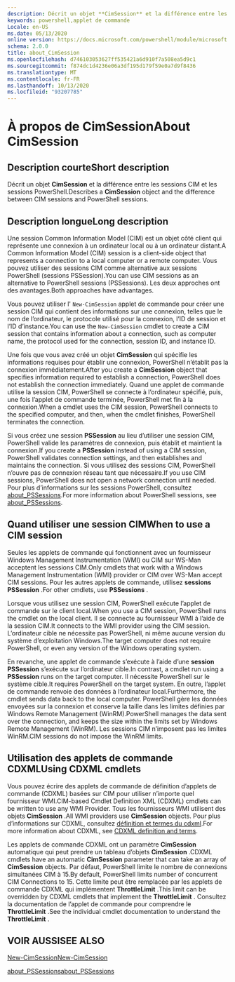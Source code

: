 ```yaml
---
description: Décrit un objet **CimSession** et la différence entre les sessions CIM et les sessions PowerShell.
keywords: powershell,applet de commande
Locale: en-US
ms.date: 05/13/2020
online version: https://docs.microsoft.com/powershell/module/microsoft.powershell.core/about/about_cimsession?view=powershell-5.1&WT.mc_id=ps-gethelp
schema: 2.0.0
title: about_CimSession
ms.openlocfilehash: d746103053627ff535421a6d910f7a508ea5d9c1
ms.sourcegitcommit: f874dc1d4236e06a3df195d179f59e0a7d9f8436
ms.translationtype: MT
ms.contentlocale: fr-FR
ms.lasthandoff: 10/13/2020
ms.locfileid: "93207785"
---
```

# <a name="about-cimsession"></a><span data-ttu-id="7132f-104">À propos de CimSession</span><span class="sxs-lookup"><span data-stu-id="7132f-104">About CimSession</span></span>

## <a name="short-description"></a><span data-ttu-id="7132f-105">Description courte</span><span class="sxs-lookup"><span data-stu-id="7132f-105">Short description</span></span>
<span data-ttu-id="7132f-106">Décrit un objet **CimSession** et la différence entre les sessions CIM et les sessions PowerShell.</span><span class="sxs-lookup"><span data-stu-id="7132f-106">Describes a **CimSession** object and the difference between CIM sessions and PowerShell sessions.</span></span>

## <a name="long-description"></a><span data-ttu-id="7132f-107">Description longue</span><span class="sxs-lookup"><span data-stu-id="7132f-107">Long description</span></span>

<span data-ttu-id="7132f-108">Une session Common Information Model (CIM) est un objet côté client qui représente une connexion à un ordinateur local ou à un ordinateur distant.</span><span class="sxs-lookup"><span data-stu-id="7132f-108">A Common Information Model (CIM) session is a client-side object that represents a connection to a local computer or a remote computer.</span></span> <span data-ttu-id="7132f-109">Vous pouvez utiliser des sessions CIM comme alternative aux sessions PowerShell (sessions PSSession).</span><span class="sxs-lookup"><span data-stu-id="7132f-109">You can use CIM sessions as an alternative to PowerShell sessions (PSSessions).</span></span> <span data-ttu-id="7132f-110">Les deux approches ont des avantages.</span><span class="sxs-lookup"><span data-stu-id="7132f-110">Both approaches have advantages.</span></span>

<span data-ttu-id="7132f-111">Vous pouvez utiliser l' `New-CimSession` applet de commande pour créer une session CIM qui contient des informations sur une connexion, telles que le nom de l’ordinateur, le protocole utilisé pour la connexion, l’ID de session et l’ID d’instance.</span><span class="sxs-lookup"><span data-stu-id="7132f-111">You can use the `New-CimSession` cmdlet to create a CIM session that contains information about a connection, such as computer name, the protocol used for the connection, session ID, and instance ID.</span></span>

<span data-ttu-id="7132f-112">Une fois que vous avez créé un objet **CimSession** qui spécifie les informations requises pour établir une connexion, PowerShell n’établit pas la connexion immédiatement.</span><span class="sxs-lookup"><span data-stu-id="7132f-112">After you create a **CimSession** object that specifies information required to establish a connection, PowerShell does not establish the connection immediately.</span></span> <span data-ttu-id="7132f-113">Quand une applet de commande utilise la session CIM, PowerShell se connecte à l’ordinateur spécifié, puis, une fois l’applet de commande terminée, PowerShell met fin à la connexion.</span><span class="sxs-lookup"><span data-stu-id="7132f-113">When a cmdlet uses the CIM session, PowerShell connects to the specified computer, and then, when the cmdlet finishes, PowerShell terminates the connection.</span></span>

<span data-ttu-id="7132f-114">Si vous créez une session **PSSession** au lieu d’utiliser une session CIM, PowerShell valide les paramètres de connexion, puis établit et maintient la connexion.</span><span class="sxs-lookup"><span data-stu-id="7132f-114">If you create a **PSSession** instead of using a CIM session, PowerShell validates connection settings, and then establishes and maintains the connection.</span></span> <span data-ttu-id="7132f-115">Si vous utilisez des sessions CIM, PowerShell n’ouvre pas de connexion réseau tant que nécessaire.</span><span class="sxs-lookup"><span data-stu-id="7132f-115">If you use CIM sessions, PowerShell does not open a network connection until needed.</span></span> <span data-ttu-id="7132f-116">Pour plus d’informations sur les sessions PowerShell, consultez [about_PSSessions](about_PSSessions.md).</span><span class="sxs-lookup"><span data-stu-id="7132f-116">For more information about PowerShell sessions, see [about_PSSessions](about_PSSessions.md).</span></span>

## <a name="when-to-use-a-cim-session"></a><span data-ttu-id="7132f-117">Quand utiliser une session CIM</span><span class="sxs-lookup"><span data-stu-id="7132f-117">When to use a CIM session</span></span>

<span data-ttu-id="7132f-118">Seules les applets de commande qui fonctionnent avec un fournisseur Windows Management Instrumentation (WMI) ou CIM sur WS-Man acceptent les sessions CIM.</span><span class="sxs-lookup"><span data-stu-id="7132f-118">Only cmdlets that work with a Windows Management Instrumentation (WMI) provider or CIM over WS-Man accept CIM sessions.</span></span> <span data-ttu-id="7132f-119">Pour les autres applets de commande, utilisez **sessions PSSession** .</span><span class="sxs-lookup"><span data-stu-id="7132f-119">For other cmdlets, use **PSSessions** .</span></span>

<span data-ttu-id="7132f-120">Lorsque vous utilisez une session CIM, PowerShell exécute l’applet de commande sur le client local.</span><span class="sxs-lookup"><span data-stu-id="7132f-120">When you use a CIM session, PowerShell runs the cmdlet on the local client.</span></span> <span data-ttu-id="7132f-121">Il se connecte au fournisseur WMI à l’aide de la session CIM.</span><span class="sxs-lookup"><span data-stu-id="7132f-121">It connects to the WMI provider using the CIM session.</span></span> <span data-ttu-id="7132f-122">L’ordinateur cible ne nécessite pas PowerShell, ni même aucune version du système d’exploitation Windows.</span><span class="sxs-lookup"><span data-stu-id="7132f-122">The target computer does not require PowerShell, or even any version of the Windows operating system.</span></span>

<span data-ttu-id="7132f-123">En revanche, une applet de commande s’exécute à l’aide d’une **session PSSession** s’exécute sur l’ordinateur cible.</span><span class="sxs-lookup"><span data-stu-id="7132f-123">In contrast, a cmdlet run using a **PSSession** runs on the target computer.</span></span>
<span data-ttu-id="7132f-124">Il nécessite PowerShell sur le système cible.</span><span class="sxs-lookup"><span data-stu-id="7132f-124">It requires PowerShell on the target system.</span></span> <span data-ttu-id="7132f-125">En outre, l’applet de commande renvoie des données à l’ordinateur local.</span><span class="sxs-lookup"><span data-stu-id="7132f-125">Furthermore, the cmdlet sends data back to the local computer.</span></span> <span data-ttu-id="7132f-126">PowerShell gère les données envoyées sur la connexion et conserve la taille dans les limites définies par Windows Remote Management (WinRM).</span><span class="sxs-lookup"><span data-stu-id="7132f-126">PowerShell manages the data sent over the connection, and keeps the size within the limits set by Windows Remote Management (WinRM).</span></span> <span data-ttu-id="7132f-127">Les sessions CIM n’imposent pas les limites WinRM.</span><span class="sxs-lookup"><span data-stu-id="7132f-127">CIM sessions do not impose the WinRM limits.</span></span>

## <a name="using-cdxml-cmdlets"></a><span data-ttu-id="7132f-128">Utilisation des applets de commande CDXML</span><span class="sxs-lookup"><span data-stu-id="7132f-128">Using CDXML cmdlets</span></span>

<span data-ttu-id="7132f-129">Vous pouvez écrire des applets de commande de définition d’applets de commande (CDXML) basées sur CIM pour utiliser n’importe quel fournisseur WMI.</span><span class="sxs-lookup"><span data-stu-id="7132f-129">CIM-based Cmdlet Definition XML (CDXML) cmdlets can be written to use any WMI Provider.</span></span> <span data-ttu-id="7132f-130">Tous les fournisseurs WMI utilisent des objets **CimSession** .</span><span class="sxs-lookup"><span data-stu-id="7132f-130">All WMI providers use **CimSession** objects.</span></span> <span data-ttu-id="7132f-131">Pour plus d’informations sur CDXML, consultez [définition et termes du cdxml](/previous-versions/windows/desktop/wmi_v2/cdxml-overview).</span><span class="sxs-lookup"><span data-stu-id="7132f-131">For more information about CDXML, see [CDXML definition and terms](/previous-versions/windows/desktop/wmi_v2/cdxml-overview).</span></span>

<span data-ttu-id="7132f-132">Les applets de commande CDXML ont un paramètre **CimSession** automatique qui peut prendre un tableau d’objets **CimSession** .</span><span class="sxs-lookup"><span data-stu-id="7132f-132">CDXML cmdlets have an automatic **CimSession** parameter that can take an array of **CimSession** objects.</span></span> <span data-ttu-id="7132f-133">Par défaut, PowerShell limite le nombre de connexions simultanées CIM à 15.</span><span class="sxs-lookup"><span data-stu-id="7132f-133">By default, PowerShell limits number of concurrent CIM Connections to 15.</span></span> <span data-ttu-id="7132f-134">Cette limite peut être remplacée par les applets de commande CDXML qui implémentent **ThrottleLimit** .</span><span class="sxs-lookup"><span data-stu-id="7132f-134">This limit can be overridden by CDXML cmdlets that implement the **ThrottleLimit** .</span></span> <span data-ttu-id="7132f-135">Consultez la documentation de l’applet de commande pour comprendre le **ThrottleLimit** .</span><span class="sxs-lookup"><span data-stu-id="7132f-135">See the individual cmdlet documentation to understand the **ThrottleLimit** .</span></span>

## <a name="see-also"></a><span data-ttu-id="7132f-136">VOIR AUSSI</span><span class="sxs-lookup"><span data-stu-id="7132f-136">SEE ALSO</span></span>

[<span data-ttu-id="7132f-137">New-CimSession</span><span class="sxs-lookup"><span data-stu-id="7132f-137">New-CimSession</span></span>](xref:CimCmdlets.New-CimSession)

[<span data-ttu-id="7132f-138">about_PSSessions</span><span class="sxs-lookup"><span data-stu-id="7132f-138">about_PSSessions</span></span>](about_PSSessions.md)
